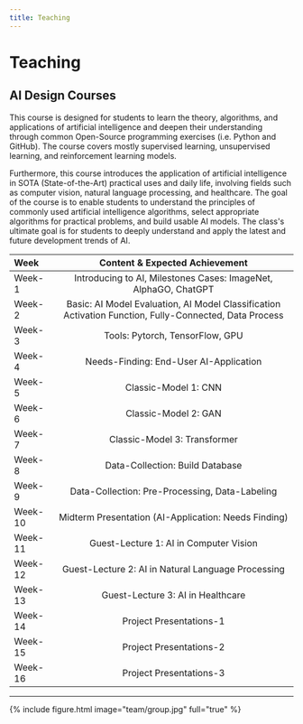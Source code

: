```yaml
---
title: Teaching
---
```


# <i class="fas fa-feather-alt"></i>Teaching

## AI Design Courses

This course is designed for students to learn the theory, algorithms, and applications of artificial intelligence and deepen their understanding through common Open-Source programming exercises (i.e. Python and GitHub). The course covers mostly supervised learning, unsupervised learning, and reinforcement learning models. 

Furthermore, this course introduces the application of artificial intelligence in SOTA (State-of-the-Art) practical uses and daily life, involving fields such as computer vision, natural language processing, and healthcare. The goal of the course is to enable students to understand the principles of commonly used artificial intelligence algorithms, select appropriate algorithms for practical problems, and build usable AI models. The class's ultimate goal is for students to deeply understand and apply the latest and future development trends of AI.

| Week | Content & Expected Achievement |
| :---         |     :---:      |
| Week-1   | Introducing to AI, Milestones Cases: ImageNet, AlphaGO, ChatGPT     |
| Week-2   | Basic: AI Model Evaluation, AI Model Classification Activation Function, Fully-Connected, Data Process       |
| Week-3   | Tools: Pytorch, TensorFlow, GPU       |
| Week-4   | Needs-Finding: End-User AI-Application      |
| Week-5   | Classic-Model 1: CNN       |
| Week-6   | Classic-Model 2: GAN      |
| Week-7   | Classic-Model 3: Transformer     |
| Week-8   | Data-Collection: Build Database       |
| Week-9   | Data-Collection: Pre-Processing, Data-Labeling       |
| Week-10  | Midterm Presentation (AI-Application: Needs Finding)       |
| Week-11  | Guest-Lecture 1: AI in Computer Vision       |
| Week-12  | Guest-Lecture 2: AI in Natural Language Processing       |
| Week-13  | Guest-Lecture 3: AI in Healthcare       |
| Week-14  | Project Presentations-1       |
| Week-15  | Project Presentations-2       |
| Week-16  | Project Presentations-3      |


<!-- ### Undergraduate

#### Agency and Awards

### Graduate
#### Agency and Awards



### Postdoctoral
#### Agency and Awards -->


---

{% include figure.html image="team/group.jpg" full="true" %}
